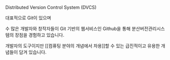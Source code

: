 Distributed Version Control System (DVCS)

대표적으로 Git이 있으며

수 많은 개발자와 창작자들이
Git 기반의 웹서비스인 Github을 통해
분산버전관리시스템의 장점을 경험하고 있습니다.

개발자의 도구이지만
[[컴퓨팅 분야의 개념에서 차용]]할 수 있는
급진적이고 유용한 개념들이 담겨 있습니다.